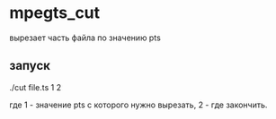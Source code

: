 # mpegts_cut

вырезает часть файла по значению pts

## запуск

./cut file.ts 1 2

где 1 - значение pts с которого нужно вырезать, 2 - где закончить.

